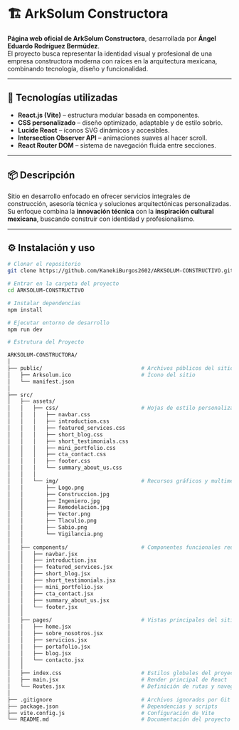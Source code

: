 # 🏗️ ArkSolum Constructora

**Página web oficial de ArkSolum Constructora**, desarrollada por **Ángel Eduardo Rodríguez Bermúdez**.  
El proyecto busca representar la identidad visual y profesional de una empresa constructora moderna con raíces en la arquitectura mexicana, combinando tecnología, diseño y funcionalidad.

---

## 🚀 Tecnologías utilizadas

- **React.js (Vite)** – estructura modular basada en componentes.
- **CSS personalizado** – diseño optimizado, adaptable y de estilo sobrio.
- **Lucide React** – íconos SVG dinámicos y accesibles.
- **Intersection Observer API** – animaciones suaves al hacer scroll.
- **React Router DOM** – sistema de navegación fluida entre secciones.

---

## 📦 Descripción

Sitio en desarrollo enfocado en ofrecer servicios integrales de construcción, asesoría técnica y soluciones arquitectónicas personalizadas.  
Su enfoque combina la **innovación técnica** con la **inspiración cultural mexicana**, buscando construir con identidad y profesionalismo.

---

## ⚙️ Instalación y uso

```bash
# Clonar el repositorio
git clone https://github.com/KanekiBurgos2602/ARKSOLUM-CONSTRUCTIVO.git

# Entrar en la carpeta del proyecto
cd ARKSOLUM-CONSTRUCTIVO

# Instalar dependencias
npm install

# Ejecutar entorno de desarrollo
npm run dev

# Estrutura del Proyecto

ARKSOLUM-CONSTRUCTORA/
│
├── public/                               # Archivos públicos del sitio
│   ├── Arksolum.ico                      # Ícono del sitio
│   └── manifest.json
│
├── src/
│   ├── assets/
│   │   ├── css/                          # Hojas de estilo personalizadas
│   │   │   ├── navbar.css
│   │   │   ├── introduction.css
│   │   │   ├── featured_services.css
│   │   │   ├── short_blog.css
│   │   │   ├── short_testimonials.css
│   │   │   ├── mini_portfolio.css
│   │   │   ├── cta_contact.css
│   │   │   ├── footer.css
│   │   │   └── summary_about_us.css
│   │   │
│   │   └── img/                          # Recursos gráficos y multimedia
│   │       ├── Logo.png
│   │       ├── Construccion.jpg
│   │       ├── Ingeniero.jpg
│   │       ├── Remodelacion.jpg
│   │       ├── Vector.png
│   │       ├── Tlaculio.png
│   │       ├── Sabio.png
│   │       └── Vigilancia.png
│   │
│   ├── components/                       # Componentes funcionales reutilizables
│   │   ├── navbar.jsx
│   │   ├── introduction.jsx
│   │   ├── featured_services.jsx
│   │   ├── short_blog.jsx
│   │   ├── short_testimonials.jsx
│   │   ├── mini_portfolio.jsx
│   │   ├── cta_contact.jsx
│   │   ├── summary_about_us.jsx
│   │   └── footer.jsx
│   │
│   ├── pages/                            # Vistas principales del sitio
│   │   ├── home.jsx
│   │   ├── sobre_nosotros.jsx
│   │   ├── servicios.jsx
│   │   ├── portafolio.jsx
│   │   ├── blog.jsx
│   │   └── contacto.jsx
│   │
│   ├── index.css                         # Estilos globales del proyecto
│   ├── main.jsx                          # Render principal de React
│   └── Routes.jsx                        # Definición de rutas y navegación
│
├── .gitignore                            # Archivos ignorados por Git
├── package.json                          # Dependencias y scripts
├── vite.config.js                        # Configuración de Vite
└── README.md                             # Documentación del proyecto
